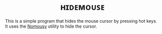 <h1 align="center">ʜɪᴅᴇᴍᴏᴜꜱᴇ</h1>

This is a simple program that hides the mouse cursor by pressing hot keys. It uses the [Nomousy](https://www.autohotkey.com/board/topic/2083-nomousy-disablehide-your-mouse-pointer-cmd/) utility to hide the cursor.
